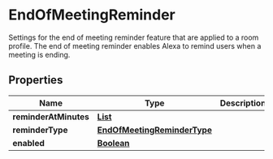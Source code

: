

# EndOfMeetingReminder

Settings for the end of meeting reminder feature that are applied to a room profile. The end of meeting reminder enables Alexa to remind users when a meeting is ending. 

## Properties

| Name | Type | Description | Notes |
|------------ | ------------- | ------------- | -------------|
|**reminderAtMinutes** | [**List**](List.md) |  |  [optional] |
|**reminderType** | [**EndOfMeetingReminderType**](EndOfMeetingReminderType.md) |  |  [optional] |
|**enabled** | [**Boolean**](Boolean.md) |  |  [optional] |



